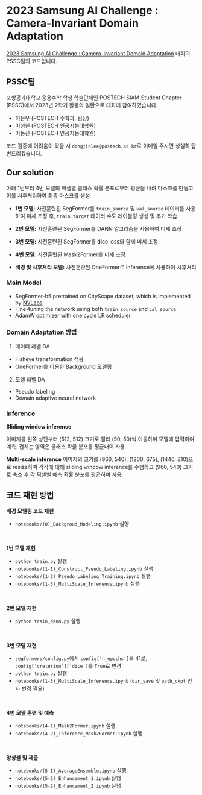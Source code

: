 # 2023 Samsung AI Challenge : Camera-Invariant Domain Adaptation
[2023 Samsung AI Challenge : Camera-Invariant Domain Adaptation](https://dacon.io/competitions/official/236132/overview/description)
대회의 PSSC팀의 코드입니다.

## PSSC팀
포항공과대학교 응용수학 학생 학술단체인 POSTECH SIAM Student Chapter (PSSC)에서 2023년 2학기 활동의 일환으로 대회에 참여하였습니다.
- 허은우 (POSTECH 수학과, 팀장)
- 이성헌 (POSTECH 인공지능대학원)
- 이동진 (POSTECH 인공지능대학원)

코드 검증에 어려움이 있을 시 `dongjinlee@postech.ac.kr`로 이메일 주시면 성실히 답변드리겠습니다.

## Our solution
아래 1번부터 4번 모델의 픽셀별 클래스 확률 분포로부터 평균을 내려 마스크를 만들고 이를 사후처리하여 최종 마스크를 생성

- **1번 모델:** 사전훈련된 SegFormer를 `train_source` 및 `val_source` 데이터를 사용하여 미세 조정 후, `train_target` 데이터 수도 레이블링 생성 및 추가 학습

- **2번 모델:** 사전훈련된 SegFormer를 DANN 알고리즘을 사용하여 미세 조정

- **3번 모델:** 사전훈련된 SegFormer를 dice loss와 함께 미세 조정

- **4번 모델:** 사전훈련된 Mask2Former를 미세 조정

- **배경 및 사후처리 모델:** 사전훈련된 OneFormer로 inference에 사용하여 사후처리

### Main Model
- SegFormer-b5 pretrained on CityScape dataset, which is implemented by [NVLabs](https://huggingface.co/nvidia/segformer-b5-finetuned-cityscapes-1024-1024)
- Fine-tuning the network using both `train_source` and `val_source`
- AdamW optimizer with one cycle LR scheduler

### Domain Adaptation 방법
1. 데이터 레벨 DA
- Fisheye transformation 적용
- OneFormer를 이용한 Background 모델링

2. 모델 레벨 DA
- Pseudo labeling
- Domain adaptive neural network

### Inference
**Sliding window inference**

이미지를 왼쪽 상단부터 (512, 512) 크기로 잘라 (50, 50)씩 이동하며 모델에 입력하여 예측. 겹치는 영역은 클래스 확률 분포를 평균내어 사용.

**Multi-scale inference**
이미지의 크기를 (960, 540), (1200, 675), (1440, 810)으로 resize하여 각각에 대해 sliding window inference를 수행하고 (960, 540) 크기로 축소 후 각 픽셀별 예측 확률 분포를 평균하여 사용.

## 코드 재현 방법

**배경 모델링 코드 재현**
- `notebooks/(0)_Backgroud_Modeling.ipynb` 실행

<br>

**1번 모델 재현**
- `python train.py` 실행
- `notebooks/(1-1)_Construct_Pseudo_Labeling.ipynb` 실행
- `notebooks/(1-2)_Pseudo_Labeling_Training.ipynb` 실행
- `notebooks/(1-3)_MultiScale_Inference.ipynb` 실행

<br>

**2번 모델 재현**
- `python train_dann.py` 실행

<br>

**3번 모델 재현**
- `segformers/config.py`에서 `config['n_epochs']`을 41로, `config['creterion']['dice']`를 `True`로 변경
- `python train.py` 실행
- `notebooks/(1-3)_MultiScale_Inference.ipynb` (`dir_save` 및 `path_ckpt` 인자 변경 필요)

<br>

**4번 모델 훈련 및 예측**
- `notebooks/(4-1)_Mask2Former.ipynb` 실행
- `notebooks/(4-2)_Inference_Mask2Former.ipynb` 실행

<br>

**앙상블 및 제출**
- `notebooks/(5-1)_AverageEnsemble.ipynb` 실행
- `notebooks/(5-2)_Enhancement_1.ipynb` 실행
- `notebooks/(5-2)_Enhancement_2.ipynb` 실행

<br>
